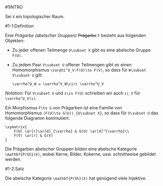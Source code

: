 #1INTRO

Sei `X` ein topologischer Raum.

#1-1:Definition

Eine *Prägarbe (abelscher Gruppen)* ~~Prägarbe~~ `F` besteht aus folgenden Objekten:

* Zu jeder offenen Teilmenge `U\subset X` gibt es eine abelsche Gruppe `F(U)`.
* Zu jedem Paar `V\subset U` offener Teilmengen gibt es einen Homomorphismus `\varphi^U_V:F(U)\to F(V)`, so dass für `W\subset V\subset U` gilt:

      \varrho^U_W = \varrho^V_W\circ \varrho^U_V

*Notation:* Für `V\subset U` und `s\in F(U)` schreiben wir auch `s|_V` für `\varrho^U_V(s)`.

Ein Morphismus `F\to G` von Prägarben ist eine Familie von Homomorphismus `(F(U)\to G(U))_{U\subset X}`, so dass für `V\subset U` das folgende Diagramm kommutiert:

    \xymatrix{
        F(U) \ar[r]\ar[d]_{\varrho} & G(U) \ar[d]^{\varrho}\\
        F(V) \ar[r] & G(V)
    }

Die Prägarben abelscher Gruppen bilden eine abelsche Kategorie `\mathbf{PrSh}(X)`, wobei Kerne, Bilder, Kokerne, usw. schnittweise gebildet werden.

#1-2:Satz

Die abelsche Kategorie `\mathbf{PrSh}(X)` hat genügend viele Injektive.
